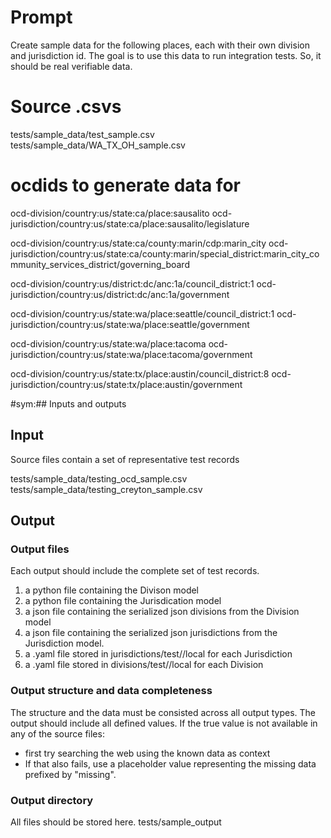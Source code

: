 # Prompt
Create sample data for the following places, each with their own division and
jurisdiction id.  The goal is to use this data to run integration tests. So, it should be real verifiable data. 
 
# Source .csvs
tests/sample_data/test_sample.csv
tests/sample_data/WA_TX_OH_sample.csv

# ocdids to generate data for
ocd-division/country:us/state:ca/place:sausalito
ocd-jurisdiction/country:us/state:ca/place:sausalito/legislature

ocd-division/country:us/state:ca/county:marin/cdp:marin_city 
ocd-jurisdiction/country:us/state:ca/county:marin/special_district:marin_city_community_services_district/governing_board

ocd-division/country:us/district:dc/anc:1a/council_district:1
ocd-jurisdiction/country:us/district:dc/anc:1a/government

ocd-division/country:us/state:wa/place:seattle/council_district:1
ocd-jurisdiction/country:us/state:wa/place:seattle/government

ocd-division/country:us/state:wa/place:tacoma
ocd-jurisdiction/country:us/state:wa/place:tacoma/government

ocd-division/country:us/state:tx/place:austin/council_district:8
ocd-jurisdiction/country:us/state:tx/place:austin/government


#sym:## Inputs and outputs 
## Input 
Source files contain a set of representative test records

tests/sample_data/testing_ocd_sample.csv
tests/sample_data/testing_creyton_sample.csv

## Output

### Output files
Each output should include the complete set of test records. 

1. a python file containing the Divison model
2. a python file containing the Jurisdication model 
3. a json file containing the serialized json divisions from the Division model
4. a json file containing the serialized json jurisdictions from the Jurisdiction model. 
5. a .yaml file stored in  jurisdictions/test/<state>/local for each Jurisdiction 
5. a .yaml file stored in  divisions/test/<state>/local for each Division 

### Output structure and data completeness
The structure and the data must be consisted across all output types. 
The output should include all defined values. If the true value is not available
in any of the source files: 
- first try searching the web using the known data as context
- If that also fails, use a placeholder value representing the missing data
  prefixed by "missing".  

### Output directory 
All files should be stored here. 
tests/sample_output



